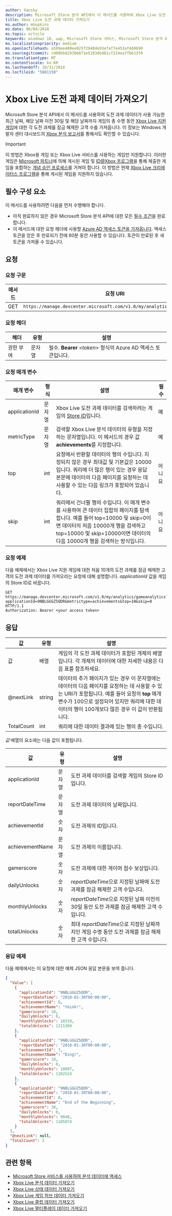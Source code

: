 ```yaml
---
author: Xansky
description: Microsoft Store 분석 API에서 이 메서드를 사용하여 Xbox Live 도전 과제 데이터를 가져옵니다.
title: Xbox Live 도전 과제 데이터 가져오기
ms.author: mhopkins
ms.date: 06/04/2018
ms.topic: article
keywords: windows 10, uwp, Microsoft Store 서비스, Microsoft Store 분석 API, Xbox Live 분석, 도전 과제
ms.localizationpriority: medium
ms.openlocfilehash: a589ee480ee025f2940de93efaf7e453af488690
ms.sourcegitcommit: cd00bb829306871e5103db481cf224ea7fb613f0
ms.translationtype: MT
ms.contentlocale: ko-KR
ms.lasthandoff: 10/31/2018
ms.locfileid: "5881150"
---
```

# <a name="get-xbox-live-achievements-data"></a>Xbox Live 도전 과제 데이터 가져오기

Microsoft Store 분석 API에서 이 메서드를 사용하여 도전 과제 데이터가 사용 가능한 최근 날짜, 해당 날짜 이전 30일 및 해당 날짜까지 게임의 총 수명 동안 [Xbox Live 지원 게임](../xbox-live/index.md)에 대한 각 도전 과제를 잠금 해제한 고객 수를 가져옵니다. 이 정보는 Windows 개발자 센터 대시보드의 [Xbox 분석 보고서](../publish/xbox-analytics-report.md)를 통해서도 확인할 수 있습니다.

> [!IMPORTANT]
> 이 방법은 Xbox용 게임 또는 Xbox Live 서비스를 사용하는 게임만 지원합니다. 이러한 게임은 [Microsoft 파트너](../xbox-live/developer-program-overview.md#microsoft-partners)에 의해 게시된 게임 및 [ID@Xbox 프로그램](../xbox-live/developer-program-overview.md#id)을 통해 제출한 게임을 포함하는 [개념 승인 프로세스](../gaming/concept-approval.md)를 거쳐야 합니다. 이 방법은 현재 [Xbox Live 크리에이터스 프로그램](../xbox-live/get-started-with-creators/get-started-with-xbox-live-creators.md)을 통해 게시된 게임을 지원하지 않습니다.

## <a name="prerequisites"></a>필수 구성 요소

이 메서드를 사용하려면 다음을 먼저 수행해야 합니다.

* 아직 완료하지 않은 경우 Microsoft Store 분석 API에 대한 모든 [필수 조건](access-analytics-data-using-windows-store-services.md#prerequisites)을 완료합니다.
* 이 메서드에 대한 요청 헤더에 사용할 [Azure AD 액세스 토큰을 가져옵니다](access-analytics-data-using-windows-store-services.md#obtain-an-azure-ad-access-token). 액세스 토큰을 얻은 후 만료되기 전에 60분 동안 사용할 수 있습니다. 토큰이 만료된 후 새 토큰을 가져올 수 있습니다.

## <a name="request"></a>요청


### <a name="request-syntax"></a>요청 구문

| 메서드 | 요청 URI       |
|--------|----------------------|
| GET    | ```https://manage.devcenter.microsoft.com/v1.0/my/analytics/gameanalytics``` |


### <a name="request-header"></a>요청 헤더

| 헤더        | 유형   | 설명                                                                 |
|---------------|--------|-----------------------------------------------------------------------------|
| 권한 부여 | 문자열 | 필수. **Bearer** &lt;*token*&gt; 형식의 Azure AD 액세스 토큰입니다. |


### <a name="request-parameters"></a>요청 매개 변수


| 매개 변수        | 형식   |  설명      |  필수  
|---------------|--------|---------------|------|
| applicationId | 문자열 | Xbox Live 도전 과제 데이터를 검색하려는 게임의 [Store ID](in-app-purchases-and-trials.md#store-ids)입니다.  |  예  |
| metricType | 문자열 | 검색할 Xbox Live 분석 데이터의 유형을 지정하는 문자열입니다. 이 메서드의 경우 값 **achievements**를 지정합니다.  |  예  |
| top | int | 요청에서 반환할 데이터의 행의 수입니다. 지정되지 않은 경우 최대값 및 기본값은 10000입니다. 쿼리에 더 많은 행이 있는 경우 응답 본문에 데이터의 다음 페이지를 요청하는 데 사용할 수 있는 다음 링크가 포함되어 있습니다. |  아니요  |
| skip | int | 쿼리에서 건너뛸 행의 수입니다. 이 매개 변수를 사용하여 큰 데이터 집합의 페이지를 탐색합니다. 예를 들어 top=10000 및 skip=0이면 데이터의 처음 10000개 행을 검색하고 top=10000 및 skip=10000이면 데이터의 다음 10000개 행을 검색하는 방식입니다. |  아니요  |


### <a name="request-example"></a>요청 예제

다음 예제에서는 Xbox Live 지원 게임에 대한 처음 10개의 도전 과제를 잠금 해제한 고객의 도전 과제 데이터를 가져오라는 요청에 대해 설명합니다. *applicationId* 값을 게임의 Store ID로 바꿉니다.


```syntax
GET https://manage.devcenter.microsoft.com/v1.0/my/analytics/gameanalytics?applicationId=9NBLGGGZ5QDR&metrictype=achievements&top=10&skip=0 HTTP/1.1
Authorization: Bearer <your access token>
```

## <a name="response"></a>응답

| 값      | 유형   | 설명                  |
|------------|--------|-------------------------------------------------------|
| 값      | 배열  | 게임의 각 도전 과제 데이터가 포함된 개체의 배열입니다. 각 개체의 데이터에 대한 자세한 내용은 다음 표를 참조하세요.                                                                                                                      |
| @nextLink  | string | 데이터의 추가 페이지가 있는 경우 이 문자열에는 데이터의 다음 페이지를 요청하는 데 사용할 수 있는 URI가 포함됩니다. 예를 들어 요청의 **top** 매개 변수가 100으로 설정되어 있지만 쿼리에 대한 데이터의 행이 100개보다 많은 경우 이 값이 반환됩니다. |
| TotalCount | int    | 쿼리에 대한 데이터 결과에 있는 행의 총 수입니다.  |


*값* 배열의 요소에는 다음 값이 포함됩니다.

| 값               | 유형   | 설명                           |
|---------------------|--------|-------------------------------------------|
| applicationId       | 문자열 | 도전 과제 데이터를 검색할 게임의 Store ID입니다.     |
| reportDateTime     | 문자열 |  도전 과제 데이터의 날짜입니다.    |
| achievementId          | 숫자 |  도전 과제의 ID입니다. |
| achievementName           | 문자열 | 도전 과제의 이름입니다.  |
| gamerscore           | 숫자 |  도전 과제에 대한 게이머 점수 보상입니다.  |
| dailyUnlocks           | 숫자 |  *reportDateTime*으로 지정된 날짜에 도전 과제를 잠금 해제한 고객 수입니다.  |
| monthlyUnlocks              | 숫자 |  *reportDateTime*으로 지정된 날짜 이전의 30일 동안 도전 과제를 잠금 해제한 고객 수입니다.   |
| totalUnlocks | 숫자 |  최대 *reportDateTime*으로 지정된 날짜까지인 게임 수명 동안 도전 과제를 잠금 해제한 고객 수입니다.   |


### <a name="response-example"></a>응답 예제

다음 예제에서는 이 요청에 대한 예제 JSON 응답 본문을 보여 줍니다.

```json
{
  "Value": [
    {
      "applicationId": "9NBLGGGZ5QDR",
      "reportDateTime": "2018-01-30T00:00:00",
      "achievementId": 6,
      "achievementName": "Yoink!",
      "gamerscore": 10,
      "dailyUnlocks": 0,
      "monthlyUnlocks": 10310,
      "totalUnlocks": 1215360
    },
    {
      "applicationId": "9NBLGGGZ5QDR",
      "reportDateTime": "2018-01-30T00:00:00",
      "achievementId": 7,
      "achievementName": "Ding!",
      "gamerscore": 10,
      "dailyUnlocks": 0,
      "monthlyUnlocks": 10897,
      "totalUnlocks": 1282524
    },
    {
      "applicationId": "9NBLGGGZ5QDR",
      "reportDateTime": "2018-01-30T00:00:00",
      "achievementId": 8,
      "achievementName": "End of the Beginning",
      "gamerscore": 30,
      "dailyUnlocks": 0,
      "monthlyUnlocks": 9848,
      "totalUnlocks": 1105074
    }
  ],
  "@nextLink": null,
  "TotalCount": 3
}
```

## <a name="related-topics"></a>관련 항목

* [Microsoft Store 서비스를 사용하여 분석 데이터에 액세스](access-analytics-data-using-windows-store-services.md)
* [Xbox Live 분석 데이터 가져오기](get-xbox-live-analytics.md)
* [Xbox Live 상태 데이터 가져오기](get-xbox-live-health-data.md)
* [Xbox Live 게임 허브 데이터 가져오기](get-xbox-live-game-hub-data.md)
* [Xbox Live 클럽 데이터 가져오기](get-xbox-live-club-data.md)
* [Xbox Live 멀티플레이 데이터 가져오기](get-xbox-live-multiplayer-data.md)

